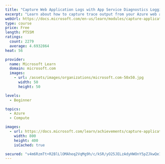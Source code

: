 ```yaml
---
title: "Capture Web Application Logs with App Service Diagnostics Logging"
excerpt: "Learn about how to capture trace output from your Azure web apps. View a live log stream and download logs files for offline analysis."
webUrl: https://docs.microsoft.com/en-us/learn/modules/capture-application-logs-app-service/
type: course
price: Free
length: PT55M
ratings:
  count: 2279
  average: 4.6932864
heat: 56

provider:
  name: Microsoft Learn
  domain: microsoft.com
  images:
    - url: /assets/images/organizations/microsoft.com-50x50.jpg
      width: 50
      height: 50

levels:
  - Beginner

topics:
  - Azure
  - Compute

images:
  - url: https://docs.microsoft.com/learn/achievements/capture-application-logs-app-service-social.png
    width: 800
    height: 400
    isCached: true

secured: "v4m6RzmTt+R2BlLlOMAheq2VqMg9h/c/kSR/yO25JELzAdyHWOnY5pZJkwQe1PMgUfMmUgwWgf/q+OaB4BNfF+IkpPfFLiSB+IOHLnF+x7vRYiGT8SI1r4IJY9QbrmqIKiVz4OniLPkAdNbKNnwEuQGJzrAV28WxDxYsJwt7OLDVqdeaoqv1g0HbUcLuZPimmmNCJi/6klMgQo3JuR0cisHfbrtbTtnQaMUHQhgLD0JfLgxe7i5Vh0PYLGNNQGKdRsbUM5TkxqAcwZ6uK+QGecNyfAWqfbeIhbVeWrz3/0Yuonf7MA9DBQQPrf79Ow2Zvz4/AYYLzGY/hSI0F+iFeenh92SbRrGBn0THcjQxwW0HiqybXiWfHADwEL8T+Al+w4uUyoW+C5SYfh+O/UrO2b20UavA7ylYVEbstt3ZbvY=;mjlO7pYzk4RZf0CMuKT1Nw=="
---
```


